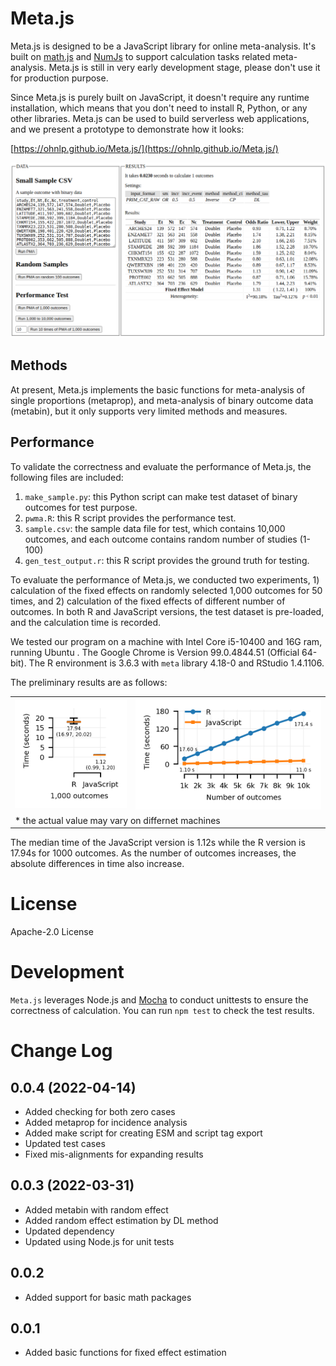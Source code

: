 # Meta.js

Meta.js is designed to be a JavaScript library for online meta-analysis.
It's built on [math.js](https://mathjs.org/) and [NumJs](https://github.com/nicolaspanel/numjs) to support calculation tasks related meta-analysis.
Meta.js is still in very early development stage, please don't use it for production purpose.

Since Meta.js is purely built on JavaScript, it doesn't require any runtime installation, which means that you don't need to install R, Python, or any other libraries.
Meta.js can be used to build serverless web applications, and we present a prototype to demonstrate how it looks:

[https://ohnlp.github.io/Meta.js/](https://ohnlp.github.io/Meta.js/)

![Meta.js Screenshot](https://raw.githubusercontent.com/OHNLP/Meta.js/main/static/img/screenshot.png)

## Methods

At present, Meta.js implements the basic functions for meta-analysis of single proportions (metaprop), and meta-analysis of binary outcome data (metabin), but it only supports very limited methods and measures.

## Performance

To validate the correctness and evaluate the performance of Meta.js, the following files are included:

1. `make_sample.py`: this Python script can make test dataset of binary outcomes for test purpose.
2. `pwma.R`: this R script provides the performance test.
3. `sample.csv`: the sample data file for test, which contains 10,000 outcomes, and each outcome contains random number of studies (1-100)
4. `gen_test_output.r`: this R script provides the ground truth for testing.

To evaluate the performance of Meta.js, we conducted two experiments, 1) calculation of the fixed effects on randomly selected 1,000 outcomes for 50 times, and 2) calculation of the fixed effects of different number of outcomes. In both R and JavaScript versions, the test dataset is pre-loaded, and the calculation time is recorded.

We tested our program on a machine with Intel Core i5-10400 and 16G ram, running Ubuntu . The Google Chrome is Version 99.0.4844.51 (Official 64-bit). The R environment is 3.6.3 with `meta` library 4.18-0 and RStudio 1.4.1106. 

The preliminary results are as follows:

<table style="width:100%;">
<tr>
  <td><img src="https://raw.githubusercontent.com/OHNLP/Meta.js/main/static/img/perf-RvsJS.png"></td>
  <td><img src="https://raw.githubusercontent.com/OHNLP/Meta.js/main/static/img/perf-10k.png"></td>
</tr>
<tr>
  <td colspan="2">* the actual value may vary on differnet machines</td>
</tr>
</table>

The median time of the JavaScript version is 1.12s while the R version is 17.94s for 1000 outcomes. As the number of outcomes increases, the absolute differences in time also increase.

# License

Apache-2.0 License

# Development

`Meta.js` leverages Node.js and [Mocha](https://mochajs.org/) to conduct unittests to ensure the correctness of calculation. 
You can run `npm test` to check the test results.

# Change Log

## 0.0.4 (2022-04-14)

- Added checking for both zero cases
- Added metaprop for incidence analysis
- Added make script for creating ESM and script tag export
- Updated test cases
- Fixed mis-alignments for expanding results

## 0.0.3 (2022-03-31)

- Added metabin with random effect
- Added random effect estimation by DL method
- Updated dependency
- Updated using Node.js for unit tests

## 0.0.2

- Added support for basic math packages

## 0.0.1

- Added basic functions for fixed effect estimation